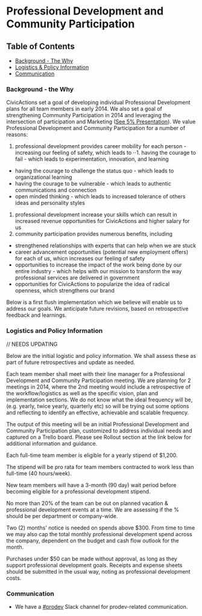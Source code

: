 # Professional Development and Community Participation

## <a name="toc"></a>Table of Contents

* [Background - The Why](#background-why)
* [Logistics & Policy Information](#logistics-policy)
* [Communication](#communication)

### <a name="background-why"></a>Background - the Why

CivicActions set a goal of developing individual Professional Development plans for all team members in early 2014. We also set a goal of strengthening Community Participation in 2014 and leveraging the intersection of participation and Marketing ([See 5% Presentation](https://docs.google.com/presentation/d/1GuEXsq8m80Sl9Jk2GE_b2oKsk38F11Vc5m7B8M8rGaA/edit#slide=id.g235778c_0_2)).
We value Professional Development and Community Participation for a number of reasons:

1. professional development provides career mobility for each person - increasing our feeling of safety, which leads to
⋅⋅1. having the courage to fail - which leads to experimentation, innovation, and learning
* having the courage to challenge the status quo - which leads to organizational learning
* having the courage to be vulnerable - which leads to authentic communications and connection
* open minded thinking - which leads to increased tolerance of others ideas and personality styles

1. professional development increase your skills which can result in increased revenue opportunities for CivicActions and higher salary for us
2. community participation provides numerous benefits, including

* strengthened relationships with experts that can help when we are stuck
* career advancement opportunities (potential new employment offers) for each of us, whicn increases our feeling of safety
* opportunities to increase the impact of the work being done by our entire industry - which helps with our mission to transform the way professional services are delivered in government
* opportunities for CivicActions to popularize the idea of radical openness, which strengthens our brand

Below is a first flush implementation which we believe will enable us to address our goals. We anticipate future revisions, based on retrospective feedback and learnings.

### <a name="logistics-policy"></a>Logistics and Policy Information

// NEEDS UPDATING

Below are the initial logistic and policy information. We shall assess these as part of future retrospectives and update as needed.

Each team member shall meet with their line manager for a Professional Development and Community Participation meeting.
We are planning for 2 meetings in 2014, where the 2nd meeting would include a retrospective of the workflow/logistics as well as the specific vision, plan and implementation sections. We do not know what the ideal frequency will be, (e.g. yearly, twice yearly, quarterly etc) so will be trying out some options and reflecting to identify an effective, achievable and scalable frequency.

The output of this meeting will be an initial Professional Development and Community Participation plan, customized to address individual needs and captured on a Trello board. Please see Rollout section at the link below for additional information and guidance.

Each full-time team member is eligible for a yearly stipend of $1,200.

The stipend will be pro rata for team members contracted to work less than full-time (40 hours/week).

New team members will have a 3-month (90 day) wait period before becoming eligible for a professional development stipend.

No more than 20% of the team can be out on planned vacation & professional development events at a time. We are assessing if the % should be per department or company-wide.

Two (2) months' notice is needed on spends above $300. From time to time we may also cap the total monthly professional development spend across the company, dependent on the budget and cash flow outlook for the month.

Purchases under $50 can be made without approval, as long as they support professional development goals. Receipts and expense sheets should be submitted in the usual way, noting as professional development costs.

### <a name="communication"></a>Communication

* We have a [#prodev](https://civicactions.slack.com/messages/prodev) Slack channel for prodev-related communication.
